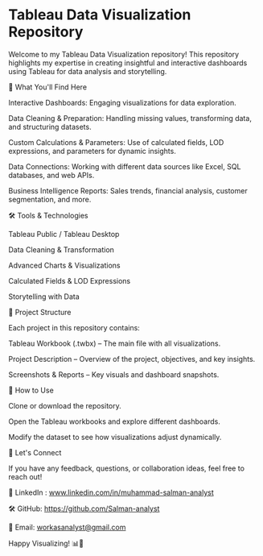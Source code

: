 # Tableau Data Visualization Repository

Welcome to my Tableau Data Visualization repository! This repository highlights my expertise in creating insightful and interactive dashboards using Tableau for data analysis and storytelling.

📌 What You'll Find Here

Interactive Dashboards: Engaging visualizations for data exploration.

Data Cleaning & Preparation: Handling missing values, transforming data, and structuring datasets.

Custom Calculations & Parameters: Use of calculated fields, LOD expressions, and parameters for dynamic insights.

Data Connections: Working with different data sources like Excel, SQL databases, and web APIs.

Business Intelligence Reports: Sales trends, financial analysis, customer segmentation, and more.

🛠 Tools & Technologies

Tableau Public / Tableau Desktop

Data Cleaning & Transformation

Advanced Charts & Visualizations

Calculated Fields & LOD Expressions

Storytelling with Data

📂 Project Structure

Each project in this repository contains:

Tableau Workbook (.twbx) – The main file with all visualizations.

Project Description – Overview of the project, objectives, and key insights.

Screenshots & Reports – Key visuals and dashboard snapshots.

🚀 How to Use

Clone or download the repository.

Open the Tableau workbooks and explore different dashboards.

Modify the dataset to see how visualizations adjust dynamically.

📢 Let's Connect

If you have any feedback, questions, or collaboration ideas, feel free to reach out!

🔗 LinkedIn : www.linkedin.com/in/muhammad-salman-analyst

🛠️ GitHub: https://github.com/Salman-analyst

📧 Email: workasanalyst@gmail.com

Happy Visualizing! 📊🚀
